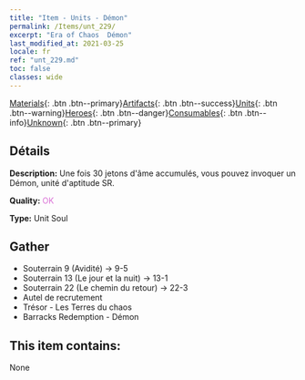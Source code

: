 ```yaml
---
title: "Item - Units - Démon"
permalink: /Items/unt_229/
excerpt: "Era of Chaos  Démon"
last_modified_at: 2021-03-25
locale: fr
ref: "unt_229.md"
toc: false
classes: wide
---
```

 [Materials](/fr/Items/){: .btn .btn--primary}[Artifacts](/fr/Items/Artifacts/){: .btn .btn--success}[Units](/fr/Items/Units/){: .btn .btn--warning}[Heroes](/fr/Items/Heroes/){: .btn .btn--danger}[Consumables](/fr/Items/Consumables/){: .btn .btn--info}[Unknown](/fr/Items/Unknown/){: .btn .btn--primary}

## Détails
 **Description:** Une fois 30 jetons d'âme accumulés, vous pouvez invoquer un Démon, unité d'aptitude SR.

 **Quality:** <span style="color: #DA70D6">OK</span>

 **Type:** Unit Soul

## Gather

*    Souterrain 9 (Avidité) -> 9-5 
*    Souterrain 13 (Le jour et la nuit) -> 13-1 
*    Souterrain 22 (Le chemin du retour) -> 22-3 
*    Autel de recrutement 
*    Trésor - Les Terres du chaos 
*    Barracks Redemption - Démon 

## This item contains:

  None

